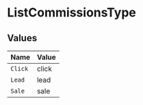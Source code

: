 # ListCommissionsType


## Values

| Name    | Value   |
| ------- | ------- |
| `Click` | click   |
| `Lead`  | lead    |
| `Sale`  | sale    |